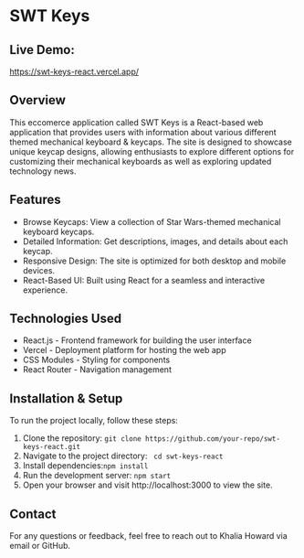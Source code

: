 # SWT Keys

## Live Demo: 
https://swt-keys-react.vercel.app/

## Overview
This eccomerce application called SWT Keys is a React-based web application that provides users with information about various different themed mechanical keyboard & keycaps. The site is designed to showcase unique keycap designs, allowing enthusiasts to explore different options for customizing their mechanical keyboards as well as exploring updated technology news.

## Features
- Browse Keycaps: View a collection of Star Wars-themed mechanical keyboard keycaps.
-  Detailed Information: Get descriptions, images, and details about each keycap.
-   Responsive Design: The site is optimized for both desktop and mobile devices.
-   React-Based UI: Built using React for a seamless and interactive experience.

## Technologies Used
- React.js - Frontend framework for building the user interface
- Vercel - Deployment platform for hosting the web app
- CSS Modules - Styling for components
- React Router - Navigation management

## Installation & Setup
To run the project locally, follow these steps:

1. Clone the repository: `git clone https://github.com/your-repo/swt-keys-react.git`
2. Navigate to the project directory: ` cd swt-keys-react`
3. Install dependencies:`npm install`
4. Run the development server: `npm start`
5. Open your browser and visit http://localhost:3000 to view the site.

## Contact

For any questions or feedback, feel free to reach out to Khalia Howard via email or GitHub.
